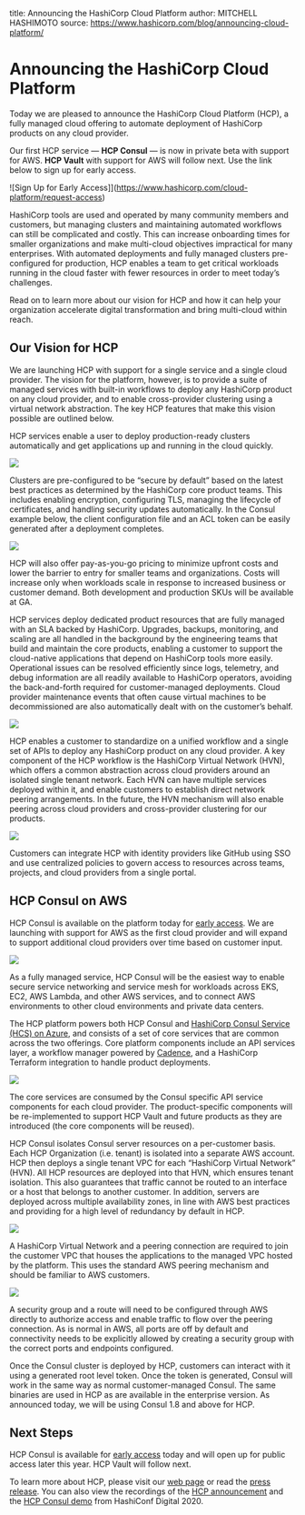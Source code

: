 title: Announcing the HashiCorp Cloud Platform
author: MITCHELL HASHIMOTO
source: https://www.hashicorp.com/blog/announcing-cloud-platform/

# Announcing the HashiCorp Cloud Platform

Today we are pleased to announce the HashiCorp Cloud Platform (HCP), a fully managed cloud offering to automate deployment of HashiCorp products on any cloud provider.

Our first HCP service — **HCP Consul** — is now in private beta with support for AWS. **HCP Vault** with support for AWS will follow next. Use the link below to sign up for early access.

![Sign Up for Early Access]](https://www.hashicorp.com/cloud-platform/request-access)

HashiCorp tools are used and operated by many community members and customers, but managing clusters and maintaining automated workflows can still be complicated and costly. This can increase onboarding times for smaller organizations and make multi-cloud objectives impractical for many enterprises. With automated deployments and fully managed clusters pre-configured for production, HCP enables a team to get critical workloads running in the cloud faster with fewer resources in order to meet today’s challenges.

Read on to learn more about our vision for HCP and how it can help your organization accelerate digital transformation and bring multi-cloud within reach.

## Our Vision for HCP

We are launching HCP with support for a single service and a single cloud provider. The vision for the platform, however, is to provide a suite of managed services with built-in workflows to deploy any HashiCorp product on any cloud provider, and to enable cross-provider clustering using a virtual network abstraction. The key HCP features that make this vision possible are outlined below.

HCP services enable a user to deploy production-ready clusters automatically and get applications up and running in the cloud quickly.

![](https://www.datocms-assets.com/2885/1592602025-consulcreateshort.gif?fit=max&fm=gif&q=80&w=2000)

Clusters are pre-configured to be “secure by default” based on the latest best practices as determined by the HashiCorp core product teams. This includes enabling encryption, configuring TLS, managing the lifecycle of certificates, and handling security updates automatically. In the Consul example below, the client configuration file and an ACL token can be easily generated after a deployment completes.

![](https://www.datocms-assets.com/2885/1592672094-consul-config2.png?fit=max&fm=png&q=80&w=2000)

HCP will also offer pay-as-you-go pricing to minimize upfront costs and lower the barrier to entry for smaller teams and organizations. Costs will increase only when workloads scale in response to increased business or customer demand. Both development and production SKUs will be available at GA.

HCP services deploy dedicated product resources that are fully managed with an SLA backed by HashiCorp. Upgrades, backups, monitoring, and scaling are all handled in the background by the engineering teams that build and maintain the core products, enabling a customer to support the cloud-native applications that depend on HashiCorp tools more easily. Operational issues can be resolved efficiently since logs, telemetry, and debug information are all readily available to HashiCorp operators, avoiding the back-and-forth required for customer-managed deployments. Cloud provider maintenance events that often cause virtual machines to be decommissioned are also automatically dealt with on the customer’s behalf.

![](https://www.datocms-assets.com/2885/1592602085-fully-managed-status.png?fit=max&fm=png&q=80&w=2000)

HCP enables a customer to standardize on a unified workflow and a single set of APIs to deploy any HashiCorp product on any cloud provider. A key component of the HCP workflow is the HashiCorp Virtual Network (HVN), which offers a common abstraction across cloud providers around an isolated single tenant network. Each HVN can have multiple services deployed within it, and enable customers to establish direct network peering arrangements. In the future, the HVN mechanism will also enable peering across cloud providers and cross-provider clustering for our products.

![](https://www.datocms-assets.com/2885/1592602051-createhvnshort.gif?fit=max&fm=gif&q=80&w=2000)

Customers can integrate HCP with identity providers like GitHub using SSO and use centralized policies to govern access to resources across teams, projects, and cloud providers from a single portal.

## HCP Consul on AWS

HCP Consul is available on the platform today for [early access](https://www.hashicorp.com/cloud-platform/request-access). We are launching with support for AWS as the first cloud provider and will expand to support additional cloud providers over time based on customer input.

![](https://www.datocms-assets.com/2885/1592605691-hcp-consul-in-blog.png?fit=max&fm=png&q=80&w=2000)

As a fully managed service, HCP Consul will be the easiest way to enable secure service networking and service mesh for workloads across EKS, EC2, AWS Lambda, and other AWS services, and to connect AWS environments to other cloud environments and private data centers.

The HCP platform powers both HCP Consul and [HashiCorp Consul Service (HCS) on Azure](https://www.hashicorp.com/hcs), and consists of a set of core services that are common across the two offerings. Core platform components include an API services layer, a workflow manager powered by [Cadence](https://github.com/uber/cadence), and a HashiCorp Terraform integration to handle product deployments.

![](https://www.datocms-assets.com/2885/1592602092-hcp-architecture.png?fit=max&fm=png&q=80&w=2000)

The core services are consumed by the Consul specific API service components for each cloud provider. The product-specific components will be re-implemented to support HCP Vault and future products as they are introduced (the core components will be reused).

HCP Consul isolates Consul server resources on a per-customer basis. Each HCP Organization (i.e. tenant) is isolated into a separate AWS account. HCP then deploys a single tenant VPC for each “HashiCorp Virtual Network” (HVN). All HCP resources are deployed into that HVN, which ensures tenant isolation. This also guarantees that traffic cannot be routed to an interface or a host that belongs to another customer. In addition, servers are deployed across multiple availability zones, in line with AWS best practices and providing for a high level of redundancy by default in HCP.

![](https://www.datocms-assets.com/2885/1592602096-hcp-consul-on-aws-deployment-pattern.png?fit=max&fm=png&q=80&w=2000)

A HashiCorp Virtual Network and a peering connection are required to join the customer VPC that houses the applications to the managed VPC hosted by the platform. This uses the standard AWS peering mechanism and should be familiar to AWS customers.

![](https://www.datocms-assets.com/2885/1592602102-peeringshort.gif?fit=max&fm=gif&q=80&w=2000)

A security group and a route will need to be configured through AWS directly to authorize access and enable traffic to flow over the peering connection. As is normal in AWS, all ports are off by default and connectivity needs to be explicitly allowed by creating a security group with the correct ports and endpoints configured.

Once the Consul cluster is deployed by HCP, customers can interact with it using a generated root level token. Once the token is generated, Consul will work in the same way as normal customer-managed Consul. The same binaries are used in HCP as are available in the enterprise version. As announced today, we will be using Consul 1.8 and above for HCP.

## Next Steps

HCP Consul is available for [early access](https://www.hashicorp.com/cloud-platform/request-access) today and will open up for public access later this year. HCP Vault will follow next.

To learn more about HCP, please visit our [web page](https://www.hashicorp.com/cloud-platform) or read the [press release](https://www.globenewswire.com/NewsRoom/ReleaseNg/3556566). You can also view the recordings of the [HCP announcement](https://www.hashicorp.com/resources/hashiconf-digital-keynote-hashicorp-cloud-platform-announcement) and the [HCP Consul demo](https://www.hashicorp.com/resources/hashicorp-cloud-platform-consul-hashiconf-keynote-demo) from HashiConf Digital 2020.